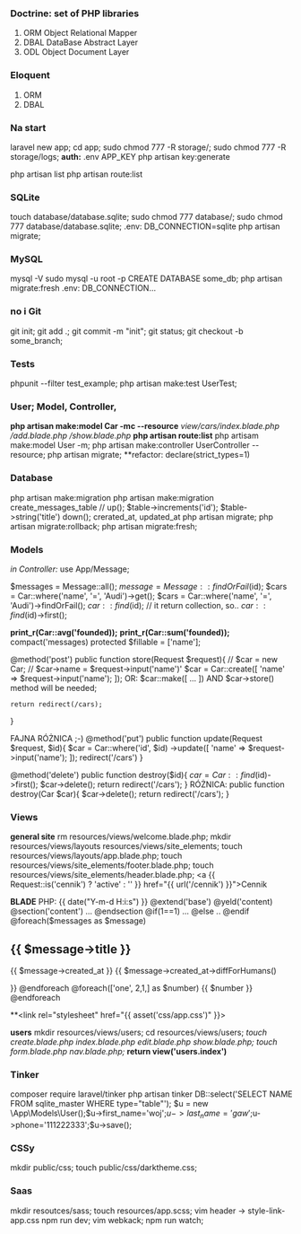 ### Doctrine: set of PHP libraries
1. ORM Object Relational Mapper
2. DBAL DataBase Abstract Layer
3. ODL Object Document Layer
### Eloquent
1. ORM
2. DBAL

### Na start
laravel new app;
cd app;
sudo chmod 777 -R storage/;
sudo chmod 777 -R storage/logs;
**auth:**
.env APP_KEY
php artisan key:generate

php artisan list
php artisan route:list

### SQLite
touch database/database.sqlite;
sudo chmod 777 database/; sudo chmod 777 database/database.sqlite;
.env: DB_CONNECTION=sqlite
php artisan migrate;

### MySQL
mysql -V
sudo mysql -u root -p 
CREATE DATABASE some_db;
php artisan migrate:fresh
.env: DB_CONNECTION...

### no i Git
git init;
git add .;
git commit -m "init";
git status;
git checkout -b some_branch;

### Tests
phpunit --filter test_example;
php artisan make:test UserTest;

### User; Model, Controller,
**php artisan make:model Car -mc --resource** 
*view/cars/index.blade.php /add.blade.php /show.blade.php*
**php artisan route:list**
php artisam make:model User -m;
php artisan make:controller UserController --resource;
php artisan migrate;
**refactor: declare(strict_types=1)

### Database
php artisan make:migration 
php artisan make:migration create_messages_table // up(); $table->increments('id'); $table->string('title')  down(); 
crerated_at, updated_at
php artisan migrate;
php artisan migrate:rollback;
php artisan migrate:fresh;

### Models
*in Controller:*
use App/Message;

$messages = Message::all();
$message = Message::findOrFail($id);
$cars = Car::where('name', '=', 'Audi')->get();
$cars = Car::where('name', '=', 'Audi')->findOrFail();
$car::find($id); // it return collection, so..
$car::find($id)->first();

**print_r(Car::avg('founded));**
**print_r(Car::sum('founded));**
compact('messages)
protected $fillable = ['name'];

@method('post')
public function store(Request $request){
    // $car = new Car;
    // $car->name = $request->input('name')'
    $car = Car::create([
        'name' => $request->input('name');
    ]);
    OR: $car::make([ ... ]) AND $car->store() method will be needed;

    return redirect(/cars);
}

FAJNA RÓŻNICA
;-) @method('put')
public function update(Request $request, $id){
    $car = Car::where('id', $id)
        ->update([
            'name' => $request->input('name');
        ]);
    redirect('/cars')
}

@method('delete')
public function destroy($id){
    $car = Car::find($id)->first();
    $car->delete();
    return redirect('/cars');
}
RÓŻNICA:
public function destroy(Car $car){
    $car->delete();
    return redirect('/cars');
}




### Views
**general site**
rm resources/views/welcome.blade.php;
mkdir resources/views/layouts resources/views/site_elements;
touch resources/views/layouts/app.blade.php;
touch resources/views/site_elements/footer.blade.php;
touch resources/views/site_elements/header.blade.php;
<a  {{ Request::is('cennik') ? 'active' : '' }} href="{{ url('/cennik') }}">Cennik</a>

**BLADE**
PHP: {{ date("Y-m-d H:i:s") }}
@extend('base')
@yeld('content)
@section('content') ... @endsection
@if(1==1) ... @else .. @endif
@foreach($messages as $message) <h2>{{ $message->title }}</h2> <p>{{ $message->created_at }} {{ $message->created_at->diffForHumans()</p> }} @endforeach
@foreach(['one', 2,1,] as $number) {{ $number }} @endforeach

**<link rel="stylesheet" href="{{ asset('css/app.css')" }}>

**users**
mkdir resources/views/users;
cd resources/views/users;
*touch create.blade.php index.blade.php edit.blade.php show.blade.php;*
*touch form.blade.php nav.blade.php;*
**return view('users.index')**

### Tinker
composer require laravel/tinker
php artisan tinker
DB::select('SELECT NAME FROM sqlite_master WHERE type="table"');
$u = new \App\Models\User();$u->first_name='woj';$u->last_name='gaw';$u->phone='111222333';$u->save();

### CSSy
mkdir public/css;
touch public/css/darktheme.css;

### Saas
mkdir resoutces/sass;
touch resources/app.scss;
vim header -> style-link-app.css
npm run dev;
vim webkack;
npm run watch;


